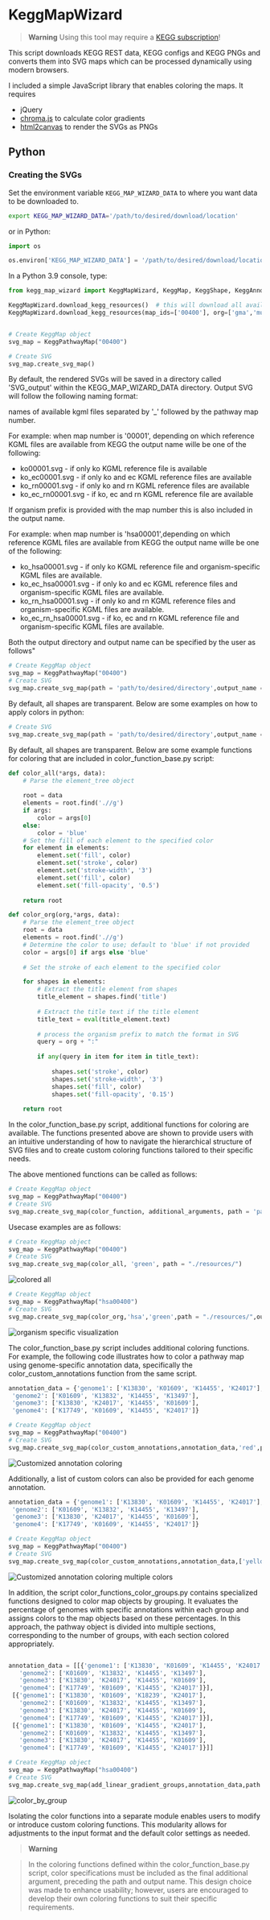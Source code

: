 # KeggMapWizard

> **Warning**
> Using this tool may require a [KEGG subscription](https://www.kegg.jp/kegg/legal.html)!

This script downloads KEGG REST data, KEGG configs and KEGG PNGs and converts them into SVG maps which can be processed dynamically using modern
browsers.

I included a simple JavaScript library that enables coloring the maps. It requires

- jQuery
- [chroma.js](https://gka.github.io/chroma.js/) to calculate color gradients
- [html2canvas](https://html2canvas.hertzen.com/) to render the SVGs as PNGs

## Python

### Creating the SVGs

Set the environment variable `KEGG_MAP_WIZARD_DATA` to where you want data to be downloaded to.

```bash
export KEGG_MAP_WIZARD_DATA='/path/to/desired/download/location'
```

or in Python:

```python
import os

os.environ['KEGG_MAP_WIZARD_DATA'] = '/path/to/desired/download/location'
```

In a Python 3.9 console, type:

```python
from kegg_map_wizard import KeggMapWizard, KeggMap, KeggShape, KeggAnnotation, ColorMaker

KeggMapWizard.download_kegg_resources()  # this will download all available KEGG maps and other required resources
KeggMapWizard.download_kegg_resources(map_ids=['00400'], org=['gma','mus'], reload=True) # this will only download this KEGG resources for the specified organims and maps


# Create KeggMap object
svg_map = KeggPathwayMap("00400")

# Create SVG
svg_map.create_svg_map()


```
By default, the rendered SVGs will be saved in a directory called 'SVG_output' within the KEGG_MAP_WIZARD_DATA directory. Output SVG will follow the following naming format:

names of available kgml files separated by '_' followed by the pathway map number.

For example:
when map number is '00001', depending on which reference KGML files are available from KEGG the output name wille be one of the following:

- ko00001.svg  - if only ko KGML reference file is available
- ko_ec00001.svg - if only ko and ec KGML reference files are available
- ko_rn00001.svg - if only ko and rn KGML reference files are available
- ko_ec_rn00001.svg - if ko, ec and rn KGML reference file are available

If organism prefix is provided with the map number this is also included in the output name.

For example:
when map number is 'hsa00001',depending on which reference KGML files are available from KEGG the output name wille be one of the following:

- ko_hsa00001.svg  - if only ko KGML reference file and organism-specific KGML files are available.
- ko_ec_hsa00001.svg - if only ko and ec KGML reference files and organism-specific KGML files are available.
- ko_rn_hsa00001.svg - if only ko and rn KGML reference files and organism-specific KGML files are available.
- ko_ec_rn_hsa00001.svg - if ko, ec and rn KGML reference file and organism-specific KGML files are  available.

Both the output directory and output name can be specified by the user as follows"
```python
# Create KeggMap object
svg_map = KeggPathwayMap("00400")
# Create SVG
svg_map.create_svg_map(path = 'path/to/desired/directory',output_name = 'desired_name')
```

By default, all shapes are transparent. Below are some examples on how to apply colors in python:

```python
# Create SVG
svg_map.create_svg_map(path = 'path/to/desired/directory',output_name = 'desired_name')
```
By default, all shapes are transparent. Below are some example functions for coloring that are included in color_function_base.py script:

```python
def color_all(*args, data):
    # Parse the element_tree object
    
    root = data
    elements = root.find('.//g')
    if args:
        color = args[0]
    else:
        color = 'blue'
    # Set the fill of each element to the specified color
    for element in elements:
        element.set('fill', color)
        element.set('stroke', color)
        element.set('stroke-width', '3')
        element.set('fill', color)
        element.set('fill-opacity', '0.5')
    
    return root

def color_org(org,*args, data):
    # Parse the element_tree object
    root = data
    elements = root.find('.//g')
    # Determine the color to use; default to 'blue' if not provided
    color = args[0] if args else 'blue'
    
    # Set the stroke of each element to the specified color

    for shapes in elements:
        # Extract the title element from shapes
        title_element = shapes.find('title')
      
        # Extract the title text if the title element           
        title_text = eval(title_element.text)
        
        # process the organism prefix to match the format in SVG
        query = org + ":"
        
        if any(query in item for item in title_text):
            
            shapes.set('stroke', color)
            shapes.set('stroke-width', '3')
            shapes.set('fill', color)
            shapes.set('fill-opacity', '0.15')
    
    return root

```

In the color_function_base.py script, additional functions for coloring are available. The functions presented above are shown to provide users with an intuitive understanding of how to navigate the hierarchical structure of SVG files and to create custom coloring functions tailored to their specific needs.

The above mentioned functions can be called as follows:

```python
# Create KeggMap object
svg_map = KeggPathwayMap("00400")
# Create SVG
svg_map.create_svg_map(color_function, additional_arguments, path = 'path/to/desired/directory',output_name = 'desired_name')
```
Usecase examples are as follows:

```python
# Create KeggMap object
svg_map = KeggPathwayMap("00400")
# Create SVG
svg_map.create_svg_map(color_all, 'green', path = "./resources/")
```

![colored all](./resources/ko_ec_rn_hsa00400.svg)

```python
# Create KeggMap object
svg_map = KeggPathwayMap("hsa00400")
# Create SVG
svg_map.create_svg_map(color_org,'hsa','green',path = "./resources/",output_name="org_specific_visualization")
```

![organism specific visualization](./resources/org_specific_visualization.svg)

The color_function_base.py script includes additional coloring functions. For example, the following code illustrates how to color a pathway map using genome-specific annotation data, specifically the color_custom_annotations function from the same script.

```python
annotation_data = {'genome1': ['K13830', 'K01609', 'K14455', 'K24017'],
 'genome2': ['K01609', 'K13832', 'K14455', 'K13497'],
 'genome3': ['K13830', 'K24017', 'K14455', 'K01609'],
 'genome4': ['K17749', 'K01609', 'K14455', 'K24017']}

# Create KeggMap object
svg_map = KeggPathwayMap("00400")
# Create SVG
svg_map.create_svg_map(color_custom_annotations,annotation_data,'red',path = "./resources/",output_name="customized_coloring_multtiple_genome")
```
![Customized annotation coloring](./resources/customized_coloring_multtiple_genome.svg)

Additionally, a list of custom colors can also be provided for each genome annotation.

```python
annotation_data = {'genome1': ['K13830', 'K01609', 'K14455', 'K24017'],
 'genome2': ['K01609', 'K13832', 'K14455', 'K13497'],
 'genome3': ['K13830', 'K24017', 'K14455', 'K01609'],
 'genome4': ['K17749', 'K01609', 'K14455', 'K24017']}

# Create KeggMap object
svg_map = KeggPathwayMap("00400")
# Create SVG
svg_map.create_svg_map(color_custom_annotations,annotation_data,['yellow', 'red', 'blue', 'green'],path = "./resources/",output_name="customized_coloring_multtiple_genome_multiple_colors")
```

![Customized annotation coloring multiple colors](./resources/customized_coloring_multtiple_genome_multiple_colors.svg)



In addition, the script color_functions_color_groups.py contains specialized functions designed to color map objects by grouping. It evaluates the percentage of genomes with specific annotations within each group and assigns colors to the map objects based on these percentages. In this approach, the pathway object is divided into multiple sections, corresponding to the number of groups, with each section colored appropriately.

```python

annotation_data = [[{'genome1': ['K13830', 'K01609', 'K14455', 'K24017'],
   'genome2': ['K01609', 'K13832', 'K14455', 'K13497'],
   'genome3': ['K13830', 'K24017', 'K14455', 'K01609'],
   'genome4': ['K17749', 'K01609', 'K14455', 'K24017']}],
 [{'genome1': ['K13830', 'K01609', 'K18239', 'K24017'],
   'genome2': ['K01609', 'K13832', 'K14455', 'K13497'],
   'genome3': ['K13830', 'K24017', 'K14455', 'K01609'],
   'genome4': ['K17749', 'K01609', 'K14455', 'K24017']}],
 [{'genome1': ['K13830', 'K01609', 'K14455', 'K24017'],
   'genome2': ['K01609', 'K13832', 'K14455', 'K13497'],
   'genome3': ['K13830', 'K24017', 'K14455', 'K01609'],
   'genome4': ['K17749', 'K01609', 'K14455', 'K24017']}]]

# Create KeggMap object
svg_map = KeggPathwayMap("hsa00400")
# Create SVG
svg_map.create_svg_map(add_linear_gradient_groups,annotation_data,path = "./SVG_output//",output_name="color_by_group")
```
![color_by_group](./resources/color_by_group.svg)

Isolating the color functions into a separate module enables users to modify or introduce custom coloring functions. This modularity allows for adjustments to the input format and the default color settings as needed.

> **Warning**

> In the coloring functions defined within the color_function_base.py script, color specifications must be included as the final additional argument, preceding the path and output name. This design choice was made to enhance usability; however, users are encouraged to develop their own coloring functions to suit their specific requirements.